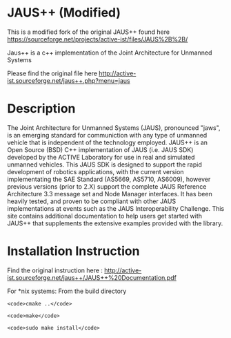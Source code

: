 # JAUS++ (Modified)
This is a modified fork of the original JAUS++ found here https://sourceforge.net/projects/active-ist/files/JAUS%2B%2B/

Jaus++ is a c++ implementation of the Joint Architecture for Unmanned Systems

Please find the original file here http://active-ist.sourceforge.net/jaus++.php?menu=jaus

Description
===========
The Joint Architecture for Unmanned Systems (JAUS), pronounced "jaws", is an emerging standard for communiction with any type of unmanned vehicle that is independent of the technology employed. JAUS++ is an Open Source (BSD) C++ implementation of JAUS (i.e. JAUS SDK) developed by the ACTIVE Laboratory for use in real and simulated unmanned vehicles. This JAUS SDK is designed to support the rapid development of robotics applications, with the current version implementating the SAE Standard (AS5669, AS5710, AS6009), however previous versions (prior to 2.X) support the complete JAUS Reference Architecture 3.3 message set and Node Manager interfaces. It has been heavily tested, and proven to be compliant with other JAUS implementations at events such as the JAUS Interoperability Challenge. This site contains additional documentation to help users get started with JAUS++ that supplements the extensive examples provided with the library. 


Installation Instruction
========================
Find the original instruction here : http://active-ist.sourceforge.net/jaus++/JAUS++%20Documentation.pdf

For *nix systems:
    From the build directory  

    <code>cmake ..</code>  

    <code>make</code>  

    <code>sudo make install</code>  

